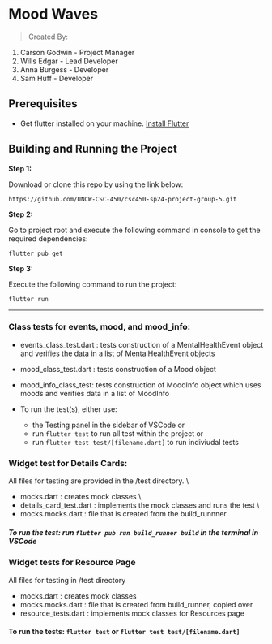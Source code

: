 # Mood Waves

> Created By:

1. Carson Godwin - Project Manager
2. Wills Edgar - Lead Developer
3. Anna Burgess - Developer
4. Sam Huff - Developer

## Prerequisites

- Get flutter installed on your machine. [Install Flutter](https://flutter.dev/docs/get-started/install)

## Building and Running the Project

**Step 1:**

Download or clone this repo by using the link below:

```
https://github.com/UNCW-CSC-450/csc450-sp24-project-group-5.git
```

**Step 2:**

Go to project root and execute the following command in console to get the required dependencies:

```
flutter pub get
```

**Step 3:**

Execute the following command to run the project:

```
flutter run
```

***
### Class tests for events, mood, and mood_info: 
- events_class_test.dart : tests construction of a MentalHealthEvent object and verifies the data in a list of MentalHealthEvent objects
- mood_class_test.dart : tests construction of a Mood object
- mood_info_class_test: tests construction of MoodInfo object which uses moods and verifies data in a list of MoodInfo

- To run the test(s), either use:
  - the Testing panel in the sidebar of VSCode or
  - run ``` flutter test ``` to run all test within the project or
  - run ``` flutter test test/[filename.dart] ``` to run indiviudal tests 
### Widget test for Details Cards: 
All files for testing are provided in the /test directory. \
- mocks.dart : creates mock classes \
- details_card_test.dart : implements the mock classes and runs the test \
- mocks.mocks.dart : file that is created from the build_runnner 

##### To run the test: run ``` flutter pub run build_runner build ``` in the terminal in VSCode


### Widget tests for Resource Page
All files for testing in /test directory
- mocks.dart : creates mock classes
- mocks.mocks.dart : file that is created from build_runner, copied over
- resource_tests.dart : implements mock classes for Resources page

#### To run the tests: ```flutter test``` or ```flutter test test/[filename.dart]```